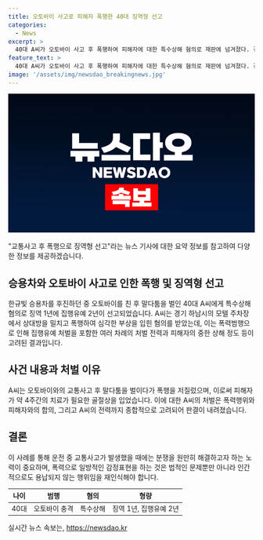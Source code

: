```yaml
---
title: 오토바이 사고로 피해자 폭행한 40대 징역형 선고
categories:
  - News
excerpt: >
  40대 A씨가 오토바이 사고 후 폭행하여 피해자에 대한 특수상해 혐의로 재판에 넘겨졌다. 경기 하남시 모텔 주차장에서 발생한 사건으로, A씨는 오토바이 충격으로 말다툼을 벌이고 피해자 B씨를 폭행했다. 22일 춘천지법은 A씨에게 징역 1년에 집행유예 2년을 선고했다. 이에 대해 박 부장판사는 A씨의 전력과 피해자의 중한 상해 정도를 고려한 결정이었다고 밝혔다.
feature_text: >
  40대 A씨가 오토바이 사고 후 폭행하여 피해자에 대한 특수상해 혐의로 재판에 넘겨졌다. 경기 하남시 모텔 주차장에서 발생한 사건으로, A씨는 오토바이 충격으로 말다툼을 벌이고 피해자 B씨를 폭행했다. 22일 춘천지법은 A씨에게 징역 1년에 집행유예 2년을 선고했다. 이에 대해 박 부장판사는 A씨의 전력과 피해자의 중한 상해 정도를 고려한 결정이었다고 밝혔다.
image: '/assets/img/newsdao_breakingnews.jpg'
---
```


<p><img src="/assets/img/newsdao_breakingnews.jpg" alt="koreaapp 속보" /></p>

<p>"교통사고 후 폭행으로 징역형 선고"라는 뉴스 기사에 대한 요약 정보를 참고하여 다양한 정보를 제공하겠습니다.</p>

<h2 data-ke-size="size26">승용차와 오토바이 사고로 인한 폭행 및 징역형 선고</h2>

<p data-ke-size="size16">한규빛 승용차를 후진하던 중 오토바이를 친 후 말다툼을 벌인 40대 A씨에게 특수상해 혐의로 징역 1년에 집행유예 2년이 선고되었습니다. A씨는 경기 하남시의 모텔 주차장에서 상대방을 밀치고 폭행하여 심각한 부상을 입힌 혐의를 받았는데, 이는 폭력범행으로 인해 집행유예 처벌을 포함한 여러 차례의 처벌 전력과 피해자의 중한 상해 정도 등이 고려된 결과입니다.</p>

<h2 data-ke-size="size26">사건 내용과 처벌 이유</h2>

<p data-ke-size="size16">A씨는 오토바이와의 교통사고 후 말다툼을 벌이다가 폭행을 저질렀으며, 이로써 피해자가 약 4주간의 치료가 필요한 골절상을 입었습니다. 이에 대한 A씨의 처벌은 폭력행위와 피해자와의 합의, 그리고 A씨의 전력까지 종합적으로 고려되어 판결이 내려졌습니다.</p>

<h2 data-ke-size="size26">결론</h2>

<p data-ke-size="size16">이 사례를 통해 운전 중 교통사고가 발생했을 때에는 분쟁을 원만히 해결하고자 하는 노력이 중요하며, 폭력으로 일방적인 감정표현을 하는 것은 법적인 문제뿐만 아니라 인간적으로도 용납되지 않는 행위임을 재인식해야 합니다.</p>

<table>
<thead>
<tr>
<th style="text-align: center;">나이</th>
<th style="text-align: center;">범행</th>
<th style="text-align: center;">혐의</th>
<th style="text-align: center;">형량</th>
</tr>
</thead>
<tbody>
<tr>
<td style="text-align: center;">40대</td>
<td style="text-align: center;">오토바이 충격</td>
<td style="text-align: center;">특수상해</td>
<td style="text-align: center;">징역 1년, 집행유예 2년</td>
</tr>
</tbody>
</table>
실시간 뉴스 속보는, <a href="https://newsdao.kr" rel="dofollow">https://newsdao.kr</a>


